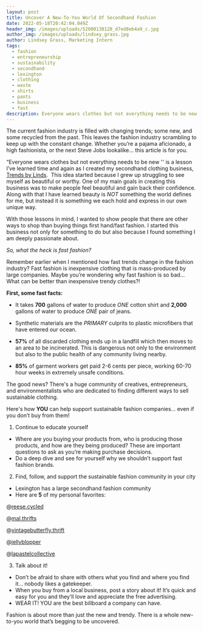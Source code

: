 ```yaml
---
layout: post
title: Uncover A New-To-You World Of Secondhand Fashion
date: 2022-05-18T20:42:04.049Z
header_img: /images/uploads/52080138128_d7ed8eb4a9_c.jpg
author_img: /images/uploads/lindsey_grass.jpg
author: Lindsey Grass, Marketing Intern
tags:
  - fashion
  - entrepreneurship
  - sustainability
  - secondhand
  - lexington
  - clothing
  - waste
  - shirts
  - pants
  - business
  - fast
description: Everyone wears clothes but not everything needs to be new!
---
```

The current fashion industry is filled with changing trends; some new, and some recycled from the past. This leaves the fashion industry scrambling to keep up with the constant change. Whether you’re a pajama aficionado, a high fashionista, or the next Steve Jobs lookalike… this article is for you. 

“Everyone wears clothes but not everything needs to be new '' is a lesson I’ve learned time and again as I created my secondhand clothing business, [Trends by Linds](https://www.instagram.com/trends.bylinds/).  This idea started because I grew up struggling to see myself as beautiful or worthy. One of my main goals in creating this business was to make people feel beautiful and gain back their confidence. Along with that I have learned beauty is *NOT* something the world defines for me, but instead it is something we each hold and express in our own unique way.  

With those lessons in mind, I wanted to show people that there are other ways to shop than buying things first hand/fast fashion. I started this business not only for something to do but also because I found something I am deeply passionate about. 



*So, what the heck is fast fashion?*

Remember earlier when I mentioned how fast trends change in the fashion industry? Fast fashion is inexpensive clothing that is mass-produced by large companies. Maybe you’re wondering why fast fashion is so bad… What can be better than inexpensive trendy clothes?!

**First, some fast facts:**

* It takes **700** gallons of water to produce *ONE* cotton shirt and **2,000** gallons of water to produce *ONE* pair of jeans.
* Synthetic materials are the *PRIMARY* culprits to plastic microfibers that have entered our ocean.



* **57%** of all discarded clothing ends up in a landfill which then moves to an area to be incinerated. This is dangerous not only to the environment but also to the public health of any community living nearby.



* **85%** of garment workers get paid 2-6 cents per piece, working 60-70 hour weeks in extremely unsafe conditions.



The good news? There's a huge community of creatives, entrepreneurs, and environmentalists who are dedicated to finding different ways to sell sustainable clothing. 

Here's how **YOU** can help support sustainable fashion companies… even if you don’t buy from them!



1. Continue to educate yourself

* Where are you buying your products from, who is producing those products, and how are they being produced? These are important questions to ask as you’re making purchase decisions.
* Do a deep dive and see for yourself why we shouldn’t support fast fashion brands.



2. Find, follow, and support the sustainable fashion community in your city

* Lexington has a large secondhand fashion community
* Here are **5** of my personal favorites:

@[reese.cycled](https://www.instagram.com/reese.cycled/)

@[mal.thrifts](https://www.instagram.com/mal.thrifts/)

@[vintagebutterfly.thrift](https://www.instagram.com/vintagebutterfly.thrift/)

@[jellyblopper](https://www.instagram.com/jellyblopper/)

@[lapastelcollective](https://www.instagram.com/lapastelcollective/)



3. Talk about it!

* Don’t be afraid to share with others what you find and where you find it… nobody likes a gatekeeper.
* When you buy from a local business, post a story about it! It’s quick and easy for you and they’ll love and appreciate the free advertising.
* WEAR IT! YOU are the best billboard a company can have.



Fashion is about more than just the new and trendy. There is a whole new-to-you world that’s begging to be uncovered.